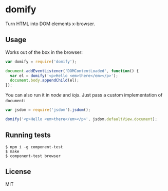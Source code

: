 # domify

Turn HTML into DOM elements x-browser.

## Usage

Works out of the box in the browser:

```js
var domify = require('domify');

document.addEventListener('DOMContentLoaded', function() {
  var el = domify('<p>Hello <em>there</em></p>');
  document.body.appendChild(el);
});
```

You can also run it in *node* and *iojs*. Just pass a custom implementation of `document`:

```js
var jsdom = require('jsdom').jsdom();

domify('<p>Hello <em>there</em></p>', jsdom.defaultView.document);
```

## Running tests

```
$ npm i -g component-test
$ make
$ component-test browser
```

## License

MIT
